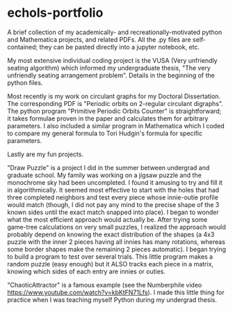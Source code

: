 # echols-portfolio
A brief collection of my academically- and recreationally-motivated python and Mathematica projects, and related PDFs. All the .py files are self-contained; they can be pasted directly into a jupyter notebook, etc.

My most extensive individual coding project is the VUSA (Very unfriendly seating algorithm) which informed my undergraduate thesis, "The very unfriendly seating arrangement problem". Details in the beginning of the python files.

Most recently is my work on circulant graphs for my Doctoral Dissertation. The corresponding PDF is "Periodic orbits on 2-regular circulant digraphs". The python program "Primitive Periodic Orbits Counter" is straightforward; it takes formulae proven in the paper and calculates them for arbitrary parameters. I also included a similar program in Mathematica which I coded to compare my general formula to Tori Hudgin's formula for specific parameters.

Lastly are my fun projects. 

"Draw Puzzle" is a project I did in the summer between undergrad and graduate school. My family was working on a jigsaw puzzle and the monochrome sky had been uncompleted. I found it amusing to try and fill it in algorithmically. It seemed most effective to start with the holes that had three completed neighbors and test every piece whose innie-outie profile would match (though, I did not pay any mind to the precise shape of the 3 known sides until the exact match snapped into place). I began to wonder what the most efficient approach would actually be. After trying some game-tree calculations on very small puzzles, I realized the approach would probably depend on knowing the exact distribution of the shapes (a 4x3 puzzle with the inner 2 pieces having all innies has many rotations, whereas some border shapes make the remaining 2 pieces automatic). I began trying to build a program to test over several trials. This little program makes a random puzzle (easy enough) but it ALSO tracks each piece in a matrix, knowing which sides of each entry are innies or outies. 

"ChaoticAttractor" is a famous example (see the Numberphile video https://www.youtube.com/watch?v=kbKtFN71Lfs). I made this little thing for practice when I was teaching myself Python during my undergrad thesis.
